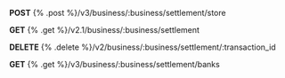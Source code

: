 **POST** {% .post %}/v3/business/:business/settlement/store


**GET** {% .get %}/v2.1/business/:business/settlement


**DELETE** {% .delete %}/v2/business/:business/settlement/:transaction_id


**GET** {% .get %}/v3/business/:business/settlement/banks